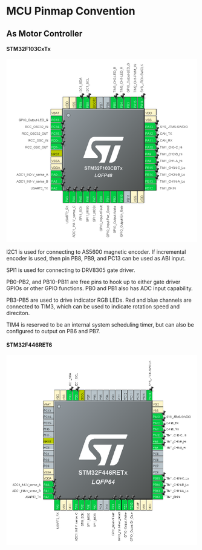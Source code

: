 # MCU Pinmap Convention

## As Motor Controller

#### STM32F103CxTx

![](<../.gitbook/assets/image (33).png>)

I2C1 is used for connecting to AS5600 magnetic encoder. If incremental encoder is used, then pin PB8, PB9, and PC13 can be used as ABI input.

SPI1 is used for connecting to DRV8305 gate driver.

PB0-PB2, and PB10-PB11 are free pins to hook up to either gate driver GPIOs or other GPIO functions. PB0 and PB1 also has ADC input capability.

PB3-PB5 are used to drive indicator RGB LEDs. Red and blue channels are connected to TIM3, which can be used to indicate rotation speed and direciton.&#x20;

TIM4 is reserved to be an internal system scheduling timer, but can also be configured to output on PB6 and PB7.



#### STM32F446RET6

![](<../.gitbook/assets/image (69).png>)

